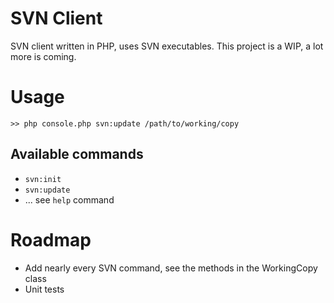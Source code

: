 SVN Client
=========
SVN client written in PHP, uses SVN executables.
This project is a WIP, a lot more is coming.

Usage
=====
`>> php console.php svn:update /path/to/working/copy`

Available commands
------------------
 * `svn:init`
 * `svn:update`
 * ... see `help` command

Roadmap
=======
 * Add nearly every SVN command, see the methods in the WorkingCopy class
 * Unit tests
